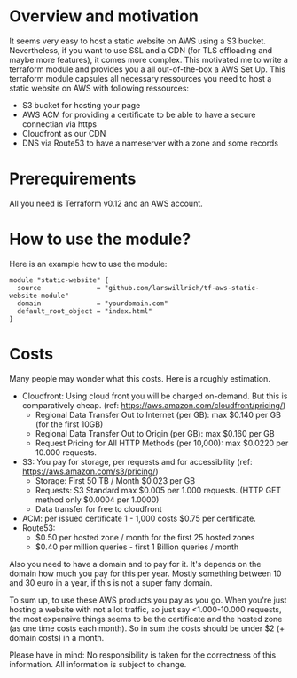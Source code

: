 # Overview and motivation
It seems very easy to host a static website on AWS using a S3 bucket. Nevertheless, if you want to use SSL and a CDN (for TLS offloading and maybe more features), it comes more complex. This motivated me to write a terraform module and provides you a all out-of-the-box a AWS Set Up. This terraform module capsules all necessary ressources you need to host a static website on AWS with following ressources:
* S3 bucket for hosting your page
* AWS ACM for providing a certificate to be able to have a secure connectian via https
* Cloudfront as our CDN
* DNS via Route53 to have a nameserver with a zone and some records

# Prerequirements
All you need is Terraform v0.12 and an AWS account.

# How to use the module?
Here is an example how to use the module:  
```
module "static-website" {
  source              = "github.com/larswillrich/tf-aws-static-website-module"
  domain              = "yourdomain.com"
  default_root_object = "index.html"
}
```

# Costs
Many people may wonder what this costs. Here is a roughly estimation.
* Cloudfront: Using cloud front you will be charged on-demand. But this is comparatively cheap. (ref: https://aws.amazon.com/cloudfront/pricing/)
  * Regional Data Transfer Out to Internet (per GB): max $0.140 per GB (for the first 10GB)
  * Regional Data Transfer Out to Origin (per GB): max $0.160 per GB
  * Request Pricing for All HTTP Methods (per 10,000): max $0.0220 per 10.000 requests.
* S3: You pay for storage, per requests and for accessibility (ref: https://aws.amazon.com/s3/pricing/)
  * Storage: First 50 TB / Month	$0.023 per GB
  * Requests: S3 Standard	max $0.005 per 1.000 requests. (HTTP GET method only $0.0004 per 1.0000)
  * Data transfer for free to cloudfront 
* ACM: per issued certificate 1 - 1,000	costs $0.75 per certificate.
* Route53: 
  * $0.50 per hosted zone / month for the first 25 hosted zones
  * $0.40 per million queries - first 1 Billion queries / month

Also you need to have a domain and to pay for it. It's depends on the domain how much you pay for this per year. Mostly something between 10 and 30 euro in a year, if this is not a super fany domain.

To sum up, to use these AWS products you pay as you go. When you're just hosting a website with not a lot traffic, so just say <1.000-10.000 requests, the most expensive things seems to be the certificate and the hosted zone (as one time costs each month). So in sum the costs should be under $2 (+ domain costs) in a month.

Please have in mind: No responsibility is taken for the correctness of this information. All information is subject to change.
